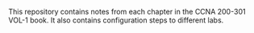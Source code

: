 This repository contains notes from each chapter in the CCNA 200-301 VOL-1 book. It also contains configuration steps to different labs.
